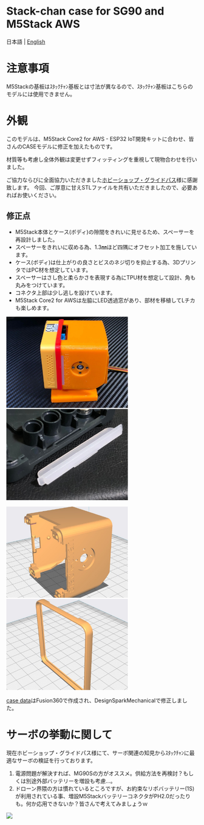 # Stack-chan case for SG90 and M5Stack AWS
日本語 | [English](./README_for_SG90andM5StackAWS.md)

# 注意事項
M5Stackの基板はｽﾀｯｸﾁｬﾝ基板とは寸法が異なるので、ｽﾀｯｸﾁｬﾝ基板はこちらのモデルには使用できません。

# 外観
このモデルは、M5Stack Core2 for AWS - ESP32 IoT開発キットに合わせ、皆さんのCASEモデルに修正を加えたものです。

材質等も考慮し全体外観は変更せずフィッティングを重視して現物合わせを行いました。

ご協力ならびに全面協力いただきました[ホビーショップ・グライドパス](https://hsgp.cart.fc2.com/)様に感謝致します。
今回、ご厚意に甘えSTLファイルを共有いただきましたので、必要あればお使いください。

## 修正点

 * M5Stack本体とケース(ボディ)の隙間をきれいに見せるため、スペーサーを再設計しました。
 * スペーサーをきれいに収める為、1.3㎜ほど四隅にオフセット加工を施しています。
 * ケース(ボディ)は仕上がりの良さとビスのネジ切りを抑止する為、3DプリンタではPC材を想定しています。
 * スペーサーはさし色と柔らかさを表現する為にTPU材を想定して設計、角も丸みをつけています。
 * コネクタ上部は少し逃しを設けています。
 * M5Stack Core2 for AWSは左脇にLED透過窓があり、部材を移植してLチカも楽しめます。
 
<img src="./docs/images/case_sg90_m5core2AWS.jpg" width="320">  <img src="./docs/images/LED.jpg" width="320">

<img src="./docs/images/case_sg90_m5core2AWSbody.jpg" width="320"> <img src="./docs/images/case_sg90_m5core2AWSspacer.jpg" width="320">

[case data](./case_for_SG90andM5StackAWS/)はFusion360で作成され、DesignSparkMechanicalで修正しました。


# サーボの挙動に関して
 現在ホビーショップ・グライドパス様にて、サーボ関連の知見からｽﾀｯｸﾁｬﾝに最適なサーボの検証を行っております。

1. 電源問題が解決すれば、MG90Sの方がオススメ。供給方法を再検討？もしくは別途外部バッテリーを増設も考慮…。
2. ドローン界隈の方は慣れているところですが、お約束なリポバッテリー(1S)が利用されている事、増設M5StackバッテリーコネクタがPH2.0だったりも。何か応用できないか？皆さんで考えてみましょうｗ

<img src="./docs/images/tester-core2.gif" width="320">
